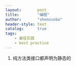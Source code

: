 ```yaml
---
layout:       post
title:        "编程"
author:       "shensunbo"
header-style: text
catalog:      true
tags:
    - 最佳实践
    - best practice
---
```

1. 纯方法类接口都声明为静态的